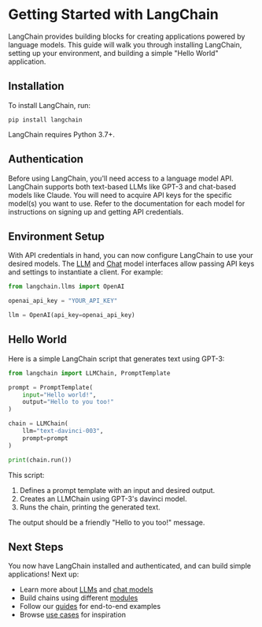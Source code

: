 

# Getting Started with LangChain

LangChain provides building blocks for creating applications powered by language models. This guide will walk you through installing LangChain, setting up your environment, and building a simple "Hello World" application.

## Installation

To install LangChain, run:

```
pip install langchain
```

LangChain requires Python 3.7+.

## Authentication

Before using LangChain, you'll need access to a language model API. LangChain supports both text-based LLMs like GPT-3 and chat-based models like Claude. You will need to acquire API keys for the specific model(s) you want to use. Refer to the documentation for each model for instructions on signing up and getting API credentials.

## Environment Setup

With API credentials in hand, you can now configure LangChain to use your desired models. The [LLM](/docs/modules/model_io/models/llms/) and [Chat](/docs/modules/model_io/models/chat/) model interfaces allow passing API keys and settings to instantiate a client. For example:

```python
from langchain.llms import OpenAI

openai_api_key = "YOUR_API_KEY" 

llm = OpenAI(api_key=openai_api_key)
```

## Hello World

Here is a simple LangChain script that generates text using GPT-3:

```python
from langchain import LLMChain, PromptTemplate

prompt = PromptTemplate(
    input="Hello world!",
    output="Hello to you too!"  
)

chain = LLMChain(
    llm="text-davinci-003",
    prompt=prompt
)

print(chain.run())
```

This script:

1. Defines a prompt template with an input and desired output.
2. Creates an LLMChain using GPT-3's davinci model.
3. Runs the chain, printing the generated text.

The output should be a friendly "Hello to you too!" message.

## Next Steps

You now have LangChain installed and authenticated, and can build simple applications! Next up:

- Learn more about [LLMs](/docs/modules/model_io/models/llms/) and [chat models](/docs/modules/model_io/models/chat/)  
- Build chains using different [modules](/docs/modules)
- Follow our [guides](/docs/guides) for end-to-end examples  
- Browse [use cases](/docs/use_cases) for inspiration

